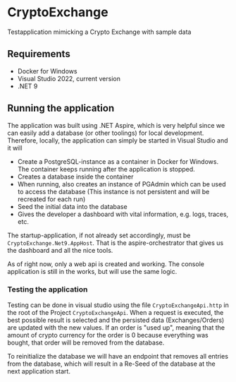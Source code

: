 ﻿# CryptoExchange

Testapplication mimicking a Crypto Exchange with sample data

## Requirements
- Docker for Windows
- Visual Studio 2022, current version
- .NET 9

## Running the application
The application was built using .NET Aspire, which is very helpful since we can easily add a database (or other toolings) for local development. 
Therefore, locally, the application can simply be started in Visual Studio and it will
- Create a PostgreSQL-instance as a container in Docker for Windows. The container keeps running after the application is stopped.
- Creates a database inside the container
- When running, also creates an instance of PGAdmin which can be used to access the database (This instance is not persistent and will be recreated for each run)
- Seed the initial data into the database
- Gives the developer a dashboard with vital information, e.g. logs, traces, etc. 

The startup-application, if not already set accordingly, must be `CryptoExchange.Net9.AppHost`. That is the aspire-orchestrator that gives us the dashboard
and all the nice tools.

As of right now, only a web api is created and working. The console application is still in the works, but will use the same logic.

### Testing the application
Testing can be done in visual studio using the file `CryptoExchangeApi.http` in the root of the Project `CryptoExchangeApi`. 
When a request is executed, the best possible result is selected and the persisted data (Exchanges/Orders) are updated with the new
values. If an order is "used up", meaning that the amount of crypto currency for the order is 0 because everything was bought, that
order will be removed from the database.

To reinitialize the database we will have an endpoint that removes all entries from the database, which will result in a Re-Seed of the 
database at the next application start.


